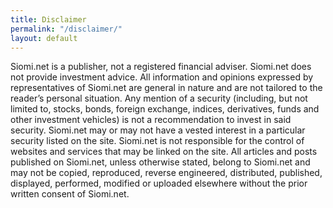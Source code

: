 ```yaml
---
title: Disclaimer
permalink: "/disclaimer/"
layout: default
---
```


Siomi.net is a publisher, not a registered financial adviser. Siomi.net does not provide investment advice. All information and opinions expressed by representatives of Siomi.net are general in nature and are not tailored to the reader’s personal situation. Any mention of a security (including, but not limited to, stocks, bonds, foreign exchange, indices, derivatives, funds and other investment vehicles) is not a recommendation to invest in said security. Siomi.net may or may not have a vested interest in a particular security listed on the site. Siomi.net is not responsible for the control of websites and services that may be linked on the site. All articles and posts published on Siomi.net, unless otherwise stated, belong to Siomi.net and may not be copied, reproduced, reverse engineered, distributed, published, displayed, performed, modified or uploaded elsewhere without the prior written consent of Siomi.net.
